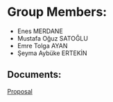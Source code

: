 # Group Members:
* Enes MERDANE 
* Mustafa Oğuz SATOĞLU 
* Emre Tolga AYAN 
* Şeyma Aybüke ERTEKİN

## Documents:
[Proposal](www.aybukeertekin.github.io/Bilkent_CS353_Database_Project/docs/Proposal.pdf)
